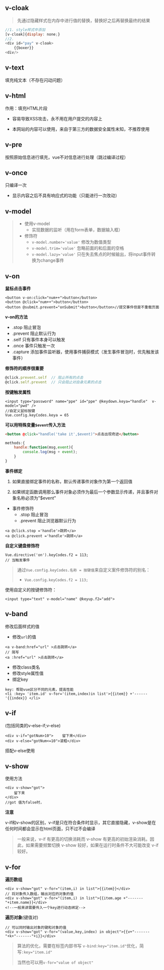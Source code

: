 ## v-cloak

> 先通过隐藏样式在内存中进行值的替换，替换好之后再替换最终的结果

```js
//1. style样式中添加
[v-cloak]{display: none;}
//2.
<div id="pay" v-cloak>
    {{boxer}}
<div/>
```

## v-text

填充纯文本（不存在闪动问题）

## v-html

作用：填充HTML片段

- 容易导致XSS攻击，永不用在用户提交的内容上

- 本网站的内容可以使用，来自于第三方的数据安全属性未知，不推荐使用

## v-pre

按照原始信息进行填充，vue不对信息进行处理（跳过编译过程） 

## v-once 

只编译一次

- 显示内容之后不具有响应式的功能（只能进行一次改动）

## v-model

> - 使用v-model
>   - 实现数据的监听（用在form表单，数据输入框）
> - 修饰符
>   - `v-model.number='value'` 修改为数值类型
>   - `v-model.trim='value'` 忽略前面的和后面的空格
>   - `v-model.lazy='value'` 只在失去焦点的时候输出，将input事件转换为change事件
>

##   v-on

**鼠标点击事件**

```vue
<button v-on:click="num++">button</button>
<button @click="num++">button</button>
<button @submit.prevent="onSubmit">button</button>//提交事件但是不重载页面
```

**v-on的方法**

- .stop  阻止冒泡
- .prevent  阻止默认行为
- .self   只有事件本身可以触发
- .once 事件只触发一次
- .capture 添加事件监听器，使用事件捕获模式（发生事件冒泡时，优先触发该事件）

**修饰符的顺序很重要**

```js
@click.prevent.self  // 阻止所有的点击
@click.self.prevent  // 只会阻止对自身元素的点击
```

**按键触发属性**

```vue
<input type="password" name="ppe" id="ppe" @keydown.keya="handle"  v-model="pwd" />
//自定义鼠标按键
Vue.config.keyCodes.keya = 65
```

**可以用特殊变量`$event`传入方法**

```html
<button @click="handle('take it',$event)">点击出现奇迹</button>
```

```js
methods:{
    handle:function(msg,event){
        console.log(msg + event);
    }
}
```

**事件绑定**

1. 如果直接绑定事件的名称，默认传递事件对象作为第一个返回值

2. 如果绑定函数调用那么事件对象必须作为最后一个参数显示传递，并且事件对象名称必须为"$event"

- 事件修饰符
  - .stop  阻止冒泡
  - .prevent  阻止浏览器默认行为

```vue
<a @click.stop ='handle'>跳转</a>
<a @click.prevent ='handle'>跳转</a>
```

**自定义键盘修饰符**

```
Vue.directive('on').keyCodes.f2 = 113;
// 当触发事件
```

> 通过`Vue.config.keyCodes.名称 = 按键值`来自定义案件修饰符的别名：
>
> - `Vue.config.keyCodes.f2 = 113;`

使用自定义的按键修饰符：

```
<input type="text" v-model="name" @keyup.f2="add">
```

## v-band

修改后面样式的值

- 修改`url`的值

```vue
<a v-band:href="url" >点击跳转</a>
// 简写
<a :href="url" >点击跳转</a>
```

- 修改class类名
- 修改style属性值
- 绑定key

```vue
key: 帮助vue区分不同的元素，提高性能
<li :key= 'item.id' v-for='(item,index)in list'>{{item}} +'------'{{index}} </li> 
```

## v-if

(包括同类的v-else-if;v-else)
```vue
<div v-if="gotNum>10">    留下来</div>
<div v-else="gotNum<=10">滚粗</div>
```

搭配v-else使用

## v-show

使用方法

```vue
<div v-show="got">
    留下来
</div>
//got 值为false时，
```

**注意**

v-if和v-show的区别，v-if是只在符合条件时显示，其它直接隐藏，v-show是在任何时间都会显示在html页面，只不过不会编译

> 一般来说，v-if 有更高的切换消耗而 v-show 有更高的初始渲染消耗。因此，如果需要频繁切换 v-show 较好，如果在运行时条件不大可能改变 v-if 较好。

## v-for

**遍历数组**

```vue
<div v-show="got" v-for="(item,i) in list">{{item}}</div>
// 将对象传入数组，输出对应的对象的值
<div v-show="got" v-for="(item,i) in list">{{item.age +"-------"+item.name}}</div>
<!--一般来讲需要传入一个key进行动态绑定-->
```

**遍历对象**(键值对)

```vue
// 可以同时输出对象的键和对象的值
<div v-show="got" v-for="(value,key,index) in object">{{v+"-------"+k+"-------"+i}}</div>
```

> 算法的优化，需要在标签内部书写 `v-bind:key="item.id"`优化，简写`:key="item.id"`
>
> 当然也可以用`v-for="value of object"`